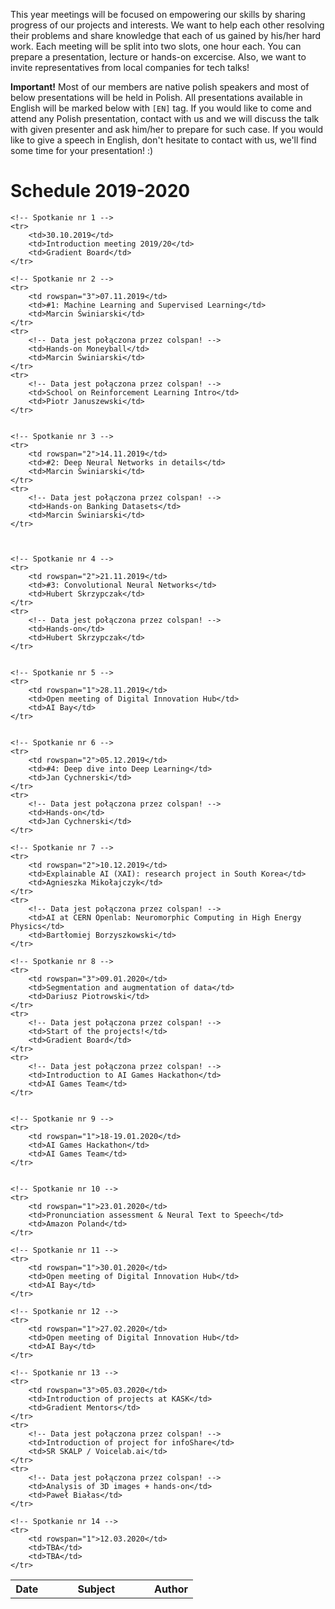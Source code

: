 This year meetings will be focused on empowering our skills by sharing progress of our projects and interests.
 We want to help each other resolving their problems and share knowledge that each of us gained by his/her hard work.
 Each meeting will be split into two slots, one hour each. You can prepare a presentation, lecture or hands-on
 excercise. Also, we want to invite representatives from local companies for tech talks!

**Important!** Most of our members are native polish speakers and most of below presentations will be held in Polish.
 All presentations available in English will be marked below with `[EN]` tag. If you would like to come and attend
 any Polish presentation, contact with us and we will discuss the talk with given presenter and ask him/her to prepare
 for such case. If you would like to give a speech in English, don't hesitate to contact with us, we'll find some time
 for your presentation! :)

# Schedule 2019-2020

<table>
    <tr>
        <th style="width:18%;">Date</th>
        <th style="width:58%;">Subject</th>
        <th style="width:29%;">Author</th>
    </tr>

    <!-- Spotkanie nr 1 -->
    <tr>
        <td>30.10.2019</td>
        <td>Introduction meeting 2019/20</td>
        <td>Gradient Board</td>
    </tr>

    <!-- Spotkanie nr 2 -->
    <tr>
        <td rowspan="3">07.11.2019</td>
        <td>#1: Machine Learning and Supervised Learning</td>
        <td>Marcin Świniarski</td>
    </tr>
    <tr>
        <!-- Data jest połączona przez colspan! -->
        <td>Hands-on Moneyball</td>
        <td>Marcin Świniarski</td>
    </tr>
	<tr>
        <!-- Data jest połączona przez colspan! -->
        <td>School on Reinforcement Learning Intro</td>
        <td>Piotr Januszewski</td>
    </tr>


    <!-- Spotkanie nr 3 -->
    <tr>
        <td rowspan="2">14.11.2019</td>
        <td>#2: Deep Neural Networks in details</td>
        <td>Marcin Świniarski</td>
    </tr>
	<tr>
        <!-- Data jest połączona przez colspan! -->
        <td>Hands-on Banking Datasets</td>
        <td>Marcin Świniarski</td>
    </tr>



    <!-- Spotkanie nr 4 -->
    <tr>
        <td rowspan="2">21.11.2019</td>
        <td>#3: Convolutional Neural Networks</td>
        <td>Hubert Skrzypczak</td>
    </tr>
    <tr>
        <!-- Data jest połączona przez colspan! -->
        <td>Hands-on</td>
        <td>Hubert Skrzypczak</td>
    </tr>


    <!-- Spotkanie nr 5 -->
    <tr>
        <td rowspan="1">28.11.2019</td>
        <td>Open meeting of Digital Innovation Hub</td>
        <td>AI Bay</td>
    </tr>


    <!-- Spotkanie nr 6 -->
    <tr>
        <td rowspan="2">05.12.2019</td>
        <td>#4: Deep dive into Deep Learning</td>
        <td>Jan Cychnerski</td>
    </tr>
    <tr>
        <!-- Data jest połączona przez colspan! -->
        <td>Hands-on</td>
        <td>Jan Cychnerski</td>
    </tr>
	
	<!-- Spotkanie nr 7 -->
    <tr>
        <td rowspan="2">10.12.2019</td>
        <td>Explainable AI (XAI): research project in South Korea</td>
        <td>Agnieszka Mikołajczyk</td>
    </tr>
    <tr>
        <!-- Data jest połączona przez colspan! -->
        <td>AI at CERN Openlab: Neuromorphic Computing in High Energy Physics</td>
        <td>Bartłomiej Borzyszkowski</td>
    </tr>
	
	<!-- Spotkanie nr 8 -->
	<tr>
        <td rowspan="3">09.01.2020</td>
        <td>Segmentation and augmentation of data</td>
        <td>Dariusz Piotrowski</td>
    </tr>
	<tr>
        <!-- Data jest połączona przez colspan! -->
        <td>Start of the projects!</td>
        <td>Gradient Board</td>
    </tr>
	<tr>
        <!-- Data jest połączona przez colspan! -->
        <td>Introduction to AI Games Hackathon</td>
        <td>AI Games Team</td>
    </tr>
    
	
	<!-- Spotkanie nr 9 -->
    <tr>
        <td rowspan="1">18-19.01.2020</td>
        <td>AI Games Hackathon</td>
        <td>AI Games Team</td>
    </tr>
	

	<!-- Spotkanie nr 10 -->
	<tr>
        <td rowspan="1">23.01.2020</td>
        <td>Pronunciation assessment & Neural Text to Speech</td>
        <td>Amazon Poland</td>
    </tr>

	<!-- Spotkanie nr 11 -->
    <tr>
        <td rowspan="1">30.01.2020</td>
        <td>Open meeting of Digital Innovation Hub</td>
        <td>AI Bay</td>
    </tr>
	
	<!-- Spotkanie nr 12 -->
    <tr>
        <td rowspan="1">27.02.2020</td>
        <td>Open meeting of Digital Innovation Hub</td>
        <td>AI Bay</td>
    </tr>
	
	<!-- Spotkanie nr 13 -->
	<tr>
        <td rowspan="3">05.03.2020</td>
        <td>Introduction of projects at KASK</td>
        <td>Gradient Mentors</td>
    </tr>
	<tr>
        <!-- Data jest połączona przez colspan! -->
        <td>Introduction of project for infoShare</td>
        <td>SR SKALP / Voicelab.ai</td>
    </tr>
	<tr>
        <!-- Data jest połączona przez colspan! -->
        <td>Analysis of 3D images + hands-on</td>
        <td>Paweł Białas</td>
    </tr>
	
	<!-- Spotkanie nr 14 -->
    <tr>
        <td rowspan="1">12.03.2020</td>
        <td>TBA</td>
        <td>TBA</td>
    </tr>


</table>

